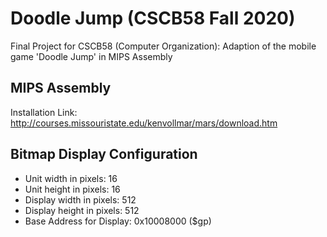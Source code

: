 # Doodle Jump (CSCB58 Fall 2020)
Final Project for CSCB58 (Computer Organization): Adaption of the mobile game 'Doodle Jump' in MIPS Assembly

## MIPS Assembly
Installation Link: http://courses.missouristate.edu/kenvollmar/mars/download.htm

## Bitmap Display Configuration
- Unit width in pixels: 16					     
- Unit height in pixels: 16
- Display width in pixels: 512
- Display height in pixels: 512
- Base Address for Display: 0x10008000 ($gp)
